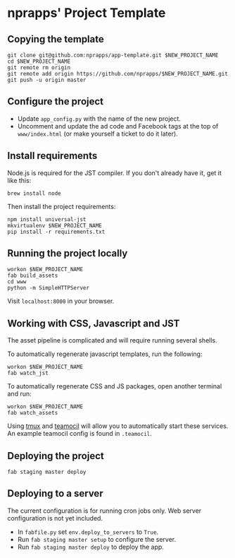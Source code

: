 nprapps' Project Template
=========================

Copying the template
--------------------

```
git clone git@github.com:nprapps/app-template.git $NEW_PROJECT_NAME
cd $NEW_PROJECT_NAME
git remote rm origin
git remote add origin https://github.com/nprapps/$NEW_PROJECT_NAME.git
git push -u origin master
```

Configure the project
---------------------

* Update ``app_config.py`` with the name of the new project.
* Uncomment and update the ad code and Facebook tags at the top of ``www/index.html`` (or make yourself a ticket to do it later).

Install requirements
--------------------

Node.js is required for the JST compiler. If you don't already have it, get it like this:

```
brew install node
```

Then install the project requirements:

```
npm install universal-jst
mkvirtualenv $NEW_PROJECT_NAME
pip install -r requirements.txt
```

Running the project locally
---------------------------

```
workon $NEW_PROJECT_NAME
fab build_assets
cd www
python -m SimpleHTTPServer
```

Visit ``localhost:8000`` in your browser.

Working with CSS, Javascript and JST 
------------------------------------

The asset pipeline is complicated and will require running several shells. 

To automatically regenerate javascript templates, run the following:

```
workon $NEW_PROJECT_NAME
fab watch_jst
```

To automatically regenerate CSS and JS packages, open another terminal and run:

```
workon $NEW_PROJECT_NAME
fab watch_assets
```

Using [tmux](http://tmux.sourceforge.net/) and [teamocil](https://github.com/remiprev/teamocil) will allow you to automatically start these services. An example teamocil config is found in ``.teamocil``.

Deploying the project
---------------------

```
fab staging master deploy
```

Deploying to a server
---------------------

The current configuration is for running cron jobs only. Web server configuration is not yet included.

* In ``fabfile.py`` set ``env.deploy_to_servers`` to ``True``.
* Run ``fab staging master setup`` to configure the server.
* Run ``fab staging master deploy`` to deploy the app. 
